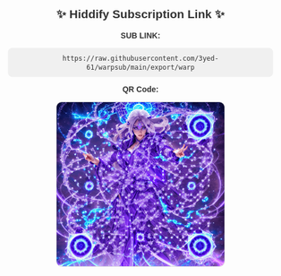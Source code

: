<div align="center" style="font-family: Arial, sans-serif; color: #333;">
    <h2>✨ Hiddify Subscription Link ✨</h2>
    <p><strong>SUB LINK:</strong></p>
    <div style="background-color: #f0f0f0; padding: 10px; border-radius: 8px; display: inline-block; max-width: 90%; word-wrap: break-word;">
        <code>https://raw.githubusercontent.com/3yed-61/warpsub/main/export/warp</code>
    </div>
    <p><strong>QR Code:</strong></p>
    <img src="https://github.com/3yed-61/warpsub/blob/main/qrCode.png" alt="QR Code" width="300" style="border-radius: 10px; border: 1px solid #ddd;"/>
</div>
